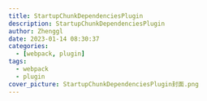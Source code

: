 ```yaml
---
title: StartupChunkDependenciesPlugin
description: StartupChunkDependenciesPlugin
author: Zhenggl
date: 2023-01-14 08:30:37
categories:
  - [webpack, plugin]
tags:
  - webpack
  - plugin
cover_picture: StartupChunkDependenciesPlugin封面.png
---
```


